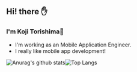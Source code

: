 
## Hi! there ✋
### I'm Koji Torishima📱
- I'm working as an Mobile Application Engineer.
- I really like mobile app development!

<!-- ### Skills: -->
<!-- <img src="https://img.icons8.com/color/48/000000/swift.svg"/><img src="https://img.icons8.com/fluent/48/000000/swiftui.svg"/><img src="https://img.icons8.com/color/48/000000/git.svg"/><img src="https://img.icons8.com/color/48/000000/xcode.svg"/><img src="https://img.icons8.com/fluent/48/000000/visual-studio-code-2019.svg"/>
 -->
![Anurag's github stats](https://github-readme-stats.vercel.app/api?username=koji-torishima&count_private=true&show_icons=true&hide_border=true)![Top Langs](https://github-readme-stats.vercel.app/api/top-langs/?username=koji-torishima&layout=compact&count_private=true&show_icons=true&hide_border=true)

<!--これはみて欲しいレポジトリを追加できる>
<!--[![ReadMe Card](https://github-readme-stats.vercel.app/api/pin/?username=anuraghazra&repo=github-readme-stats)](https://github.com/anuraghazra/github-readme-stats)
-->

<!--<img src="https://img.icons8.com/color/48/000000/javascript.svg"/><img src="https://img.icons8.com/color/48/000000/typescript.svg"/><img src="https://img.icons8.com/color/48/000000/react-native.svg"/>>
